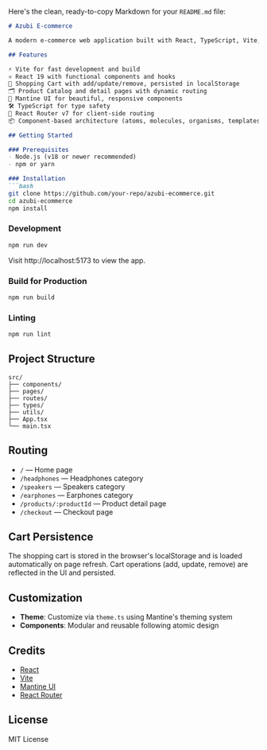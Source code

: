 Here's the clean, ready-to-copy Markdown for your `README.md` file:

```markdown
# Azubi E-commerce

A modern e-commerce web application built with React, TypeScript, Vite, and Mantine UI. This project features a product catalog, product detail pages, a shopping cart with localStorage persistence, and a checkout flow.

## Features

⚡️ Vite for fast development and build  
⚛️ React 19 with functional components and hooks  
🛒 Shopping Cart with add/update/remove, persisted in localStorage  
🗂 Product Catalog and detail pages with dynamic routing  
🎨 Mantine UI for beautiful, responsive components  
🛠 TypeScript for type safety  
🧭 React Router v7 for client-side routing  
📦 Component-based architecture (atoms, molecules, organisms, templates)  

## Getting Started

### Prerequisites
- Node.js (v18 or newer recommended)
- npm or yarn

### Installation
```bash
git clone https://github.com/your-repo/azubi-ecommerce.git
cd azubi-ecommerce
npm install
```

### Development
```bash
npm run dev
```
Visit http://localhost:5173 to view the app.

### Build for Production
```bash
npm run build
```

### Linting
```bash
npm run lint
```

## Project Structure

```
src/
├── components/
├── pages/
├── routes/
├── types/
├── utils/
├── App.tsx
└── main.tsx
```

## Routing

- `/` — Home page
- `/headphones` — Headphones category
- `/speakers` — Speakers category
- `/earphones` — Earphones category
- `/products/:productId` — Product detail page
- `/checkout` — Checkout page

## Cart Persistence

The shopping cart is stored in the browser's localStorage and is loaded automatically on page refresh. Cart operations (add, update, remove) are reflected in the UI and persisted.

## Customization

- **Theme**: Customize via `theme.ts` using Mantine's theming system
- **Components**: Modular and reusable following atomic design

## Credits

- [React](https://react.dev)
- [Vite](https://vitejs.dev)
- [Mantine UI](https://mantine.dev)
- [React Router](https://reactrouter.com)

## License

MIT License
```